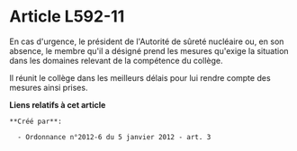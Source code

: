 # Article L592-11

En cas d'urgence, le président de l'Autorité de sûreté nucléaire ou, en son absence, le membre qu'il a désigné prend les
mesures qu'exige la situation dans les domaines relevant de la compétence du collège.

Il réunit le collège dans les meilleurs délais pour lui rendre compte des mesures ainsi prises.

**Liens relatifs à cet article**

	**Créé par**:

	  - Ordonnance n°2012-6 du 5 janvier 2012 - art. 3
